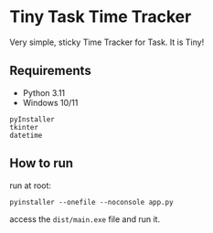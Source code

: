 # Tiny Task Time Tracker
Very simple, sticky Time Tracker for Task. It is Tiny!

## Requirements
- Python 3.11
- Windows 10/11

```
pyInstaller
tkinter
datetime
```

## How to run
run at root:

```
pyinstaller --onefile --noconsole app.py
```

access the ```dist/main.exe``` file and run it.